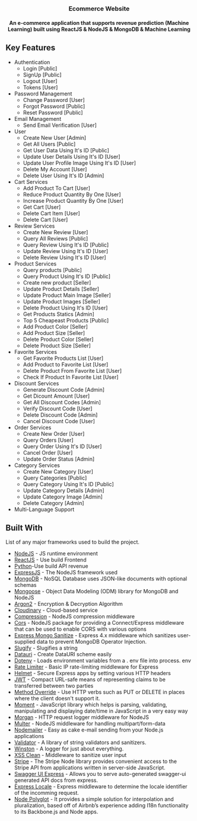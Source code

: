 <!-- PROJECT LOGO -->
<br />
<h1 align="center">
 

  <h3 align="center">Ecommerce Website</h3>
</h1>

<h4 align="center">An e-commerce application that supports revenue prediction (Machine
Learning) built using ReactJS & NodeJS & MongoDB & Machine
Learning</h4>

<!-- TABLE OF CONTENTS -->


## Key Features

- Authentication
  - Login [Public]
  - SignUp [Public]
  - Logout [User]
  - Tokens [User]
- Password Management
  - Change Password [User]
  - Forgot Password [Public]
  - Reset Password [Public]
- Email Management
  - Send Email Verification [User]
- User
  - Create New User [Admin]
  - Get All Users [Public]
  - Get User Data Using It's ID [Public]
  - Update User Details Using It's ID [User]
  - Update User Profile Image Using It's ID [User]
  - Delete My Account [User]
  - Delete User Using It's ID [Admin]
- Cart Services
  - Add Product To Cart [User]
  - Reduce Product Quantity By One [User]
  - Increase Product Quantity By One [User]
  - Get Cart [User]
  - Delete Cart Item [User]
  - Delete Cart [User]
- Review Services
  - Create New Review [User]
  - Query All Reviews [Public]
  - Query Review Using It's ID [Public]
  - Update Review Using It's ID [User]
  - Delete Review Using It's ID [User]
- Product Services
  - Query products [Public]
  - Query Product Using It's ID [Public]
  - Create new product [Seller]
  - Update Product Details [Seller]
  - Update Product Main Image [Seller]
  - Update Product Images [Seller]
  - Delete Product Using It's ID [User]
  - Get Products Statics [Admin]
  - Top 5 Cheapeast Products [Public]
  - Add Product Color [Seller]
  - Add Product Size [Seller]
  - Delete Product Color [Seller]
  - Delete Product Size [Seller]
- Favorite Services
  - Get Favorite Products List [User]
  - Add Product to Favorite List [User]
  - Delete Product From Favorite List [User]
  - Check If Product In Favorite List [User]
- Discount Services
  - Generate Discount Code [Admin]
  - Get Dicount Amount [User]
  - Get All Discount Codes [Admin]
  - Verify Discount Code [User]
  - Delete Discount Code [Admin]
  - Cancel Discount Code [User]
- Order Services
  - Create New Order [User]
  - Query Orders [User]
  - Query Order Using It's ID [User]
  - Cancel Order [User]
  - Update Order Status [Admin]
- Category Services
  - Create New Category [User]
  - Query Categories [Public]
  - Query Category Using It's ID [Public]
  - Update Category Details [Admin]
  - Update Category Image [Admin]
  - Delete Category [Admin]
- Multi-Language Support



## Built With

List of any major frameworks used to build the project.
- [NodeJS](https://nodejs.org/) - JS runtime environment
- [ReactJS](https://react.dev/) - Use build Frontend
- [Python](https://www.python.org/)-Use build API revenue
- [ExpressJS](https://expressjs.com/) - The NodeJS framework used
- [MongoDB](https://www.mongodb.com/) - NoSQL Database uses JSON-like documents with optional schemas
- [Mongoose](https://mongoosejs.com/) - Object Data Modeling (ODM) library for MongoDB and NodeJS
- [Argon2](https://www.npmjs.com/package/argon2) - Encryption & Decryption Algorithm
- [Cloudinary](https://cloudinary.com/) - Cloud-based service
- [Compression](https://www.npmjs.com/package/compression) - NodeJS compression middleware
- [Cors](https://www.npmjs.com/package/cors) - NodeJS package for providing a Connect/Express middleware that can be used to enable CORS with various options
- [Express Mongo Sanitize](https://www.npmjs.com/package/express-mongo-sanitize) - Express 4.x middleware which sanitizes user-supplied data to prevent MongoDB Operator Injection.
- [Slugify](https://www.npmjs.com/package/slugify) - Slugifies a string
- [Datauri](https://www.npmjs.com/package/datauri) - Create DataURI scheme easily
- [Dotenv](https://www.npmjs.com/package/dotenv) - Loads environment variables from a . env file into process. env
- [Rate Limiter](https://www.npmjs.com/package/express-rate-limit) - Basic IP rate-limiting middleware for Express
- [Helmet](https://www.npmjs.com/package/helmet) - Secure Express apps by setting various HTTP headers
- [JWT](https://jwt.io/) - Compact URL-safe means of representing claims to be transferred between two parties
- [Method Override](https://www.npmjs.com/package/method-override) - Use HTTP verbs such as PUT or DELETE in places where the client doesn't support it.
- [Moment](https://momentjs.com/) - JavaScript library which helps is parsing, validating, manipulating and displaying date/time in JavaScript in a very easy way
- [Morgan](https://www.npmjs.com/package/morgan) - HTTP request logger middleware for NodeJS
- [Multer](https://www.npmjs.com/package/multer) - NodeJS middleware for handling multipart/form-data
- [Nodemailer](https://www.npmjs.com/package/nodemailer) - Easy as cake e-mail sending from your Node.js applications
- [Validator](https://www.npmjs.com/package/validator) - A library of string validators and sanitizers.
- [Winston](https://www.npmjs.com/package/winston) - A logger for just about everything.
- [XSS Clean](https://www.npmjs.com/package/xss-clean) - Middleware to sanitize user input
- [Stripe](https://www.npmjs.com/package/stripe) - The Stripe Node library provides convenient access to the Stripe API from applications written in server-side JavaScript.
- [Swagger UI Express](https://www.npmjs.com/package/swagger-ui-express) - Allows you to serve auto-generated swagger-ui generated API docs from express.
- [Express Locale](https://www.npmjs.com/package/express-locale) - Express middleware to determine the locale identifier of the incomming request.
- [Node Polyglot](https://www.npmjs.com/package/node-polyglot) - It provides a simple solution for interpolation and pluralization, based off of Airbnb’s experience adding I18n functionality to its Backbone.js and Node apps.
